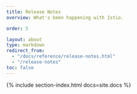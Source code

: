 ```yaml
---
title: Release Notes
overview: What's been happening with Istio.

order: 5

layout: about
type: markdown
redirect_from:
  - "/docs/reference/release-notes.html"
  - "/release-notes"
toc: false  
---
```


{% include section-index.html docs=site.docs %}
